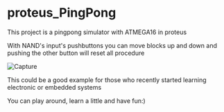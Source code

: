 # proteus_PingPong
This project is a pingpong simulator with ATMEGA16 in proteus

With NAND's input's pushbuttons you can move blocks up and down and pushing the other button will reset all procedure
 
![Capture](https://user-images.githubusercontent.com/47675705/134879024-526837a8-cd68-4ace-8202-cf130445d691.PNG)

This could be a good example for those who recently started learning electronic or embedded systems

You can play around, learn a little and have fun:)

